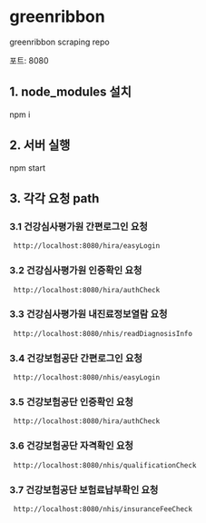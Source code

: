 # greenribbon
greenribbon scraping repo

포트: 8080

## 1. node_modules 설치

   npm i
   
## 2. 서버 실행

   npm start
   
## 3. 각각 요청 path
   
   ### 3.1 건강심사평가원 간편로그인 요청
     http://localhost:8080/hira/easyLogin
   
   ### 3.2 건강심사평가원 인증확인 요청
     http://localhost:8080/hira/authCheck
   
   ### 3.3 건강심사평가원 내진료정보열람 요청
     http://localhost:8080/nhis/readDiagnosisInfo
   
   ### 3.4 건강보험공단 간편로그인 요청
     http://localhost:8080/nhis/easyLogin
   
   ### 3.5 건강보험공단 인증확인 요청
     http://localhost:8080/hira/authCheck
   
   ### 3.6 건강보험공단 자격확인 요청
     http://localhost:8080/nhis/qualificationCheck
   
   ### 3.7 건강보험공단 보험료납부확인 요청
     http://localhost:8080/nhis/insuranceFeeCheck
